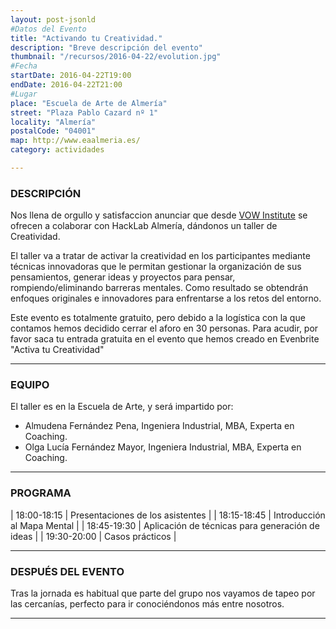 ```yaml
---
layout: post-jsonld
#Datos del Evento
title: "Activando tu Creatividad."
description: "Breve descripción del evento"
thumbnail: "/recursos/2016-04-22/evolution.jpg"
#Fecha
startDate: 2016-04-22T19:00
endDate: 2016-04-22T21:00
#Lugar
place: "Escuela de Arte de Almería"
street: "Plaza Pablo Cazard nº 1"
locality: "Almería"
postalCode: "04001"
map: http://www.eaalmeria.es/
category: actividades

---
```


### DESCRIPCIÓN

Nos llena de orgullo y satisfaccion anunciar que desde [VOW Institute](http://vowinstitute.com/el-equipo/)
se ofrecen a colaborar con HackLab Almería, dándonos un taller de Creatividad.

El taller va a tratar de activar la creatividad en los participantes mediante
técnicas innovadoras que le permitan gestionar la organización de sus pensamientos,
generar ideas y proyectos para pensar, rompiendo/eliminando barreras mentales.
Como resultado se obtendrán enfoques originales e innovadores para enfrentarse
a los retos del entorno.

Este evento es totalmente gratuito, pero debido a la logística con la que contamos
hemos decidido cerrar el aforo en 30 personas. Para acudir, por favor saca tu entrada
gratuita en el evento que hemos creado en Evenbrite "Activa tu Creatividad"

---

### EQUIPO

El taller es en la Escuela de Arte, y será impartido por:

- Almudena Fernández Pena, Ingeniera Industrial, MBA, Experta en Coaching.
- Olga Lucía Fernández Mayor, Ingeniera Industrial, MBA, Experta en Coaching.

---


### PROGRAMA


| 18:00-18:15   | Presentaciones de los asistentes  |
| 18:15-18:45   | Introducción al Mapa Mental |
| 18:45-19:30 	| Aplicación de técnicas para generación de ideas |
| 19:30-20:00 	| Casos prácticos |

---



### DESPUÉS DEL EVENTO

Tras la jornada es habitual que parte del grupo nos vayamos de tapeo por las cercanías, perfecto para ir conociéndonos más entre nosotros.

---
